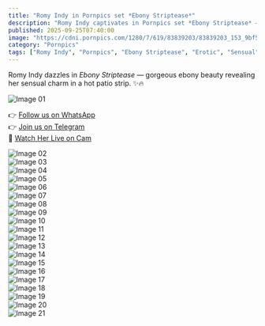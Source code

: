```yaml
---
title: "Romy Indy in Pornpics set *Ebony Striptease*"
description: "Romy Indy captivates in Pornpics set *Ebony Striptease* — stunning curves, shaved pussy, and irresistible allure."
published: 2025-09-25T07:40:00
image: "https://cdni.pornpics.com/1280/7/619/83839203/83839203_153_9bf5.jpg"
category: "Pornpics"
tags: ["Romy Indy", "Pornpics", "Ebony Striptease", "Erotic", "Sensual"]
---
```


Romy Indy dazzles in *Ebony Striptease* — gorgeous ebony beauty revealing her sensual charm in a hot patio strip. ✨🔥  

![Image 01](https://cdni.pornpics.com/1280/7/619/83839203/83839203_153_9bf5.jpg)  

👉 [Follow us on WhatsApp](https://redirecting-kappa.vercel.app/)  
👉 [Join us on Telegram](https://redirecting-kappa.vercel.app/)  
🔞 [Watch Her Live on Cam](https://redirecting-kappa.vercel.app/)  

![Image 02](https://cdni.pornpics.com/1280/7/619/83839203/83839203_147_c850.jpg)  
![Image 03](https://cdni.pornpics.com/1280/7/619/83839203/83839203_139_d36e.jpg)  
![Image 04](https://cdni.pornpics.com/1280/7/619/83839203/83839203_133_42fb.jpg)  
![Image 05](https://cdni.pornpics.com/1280/7/619/83839203/83839203_126_ee01.jpg)  
![Image 06](https://cdni.pornpics.com/1280/7/619/83839203/83839203_120_2d86.jpg)  
![Image 07](https://cdni.pornpics.com/1280/7/619/83839203/83839203_106_617b.jpg)  
![Image 08](https://cdni.pornpics.com/1280/7/619/83839203/83839203_102_f647.jpg)  
![Image 09](https://cdni.pornpics.com/1280/7/619/83839203/83839203_095_7973.jpg)  
![Image 10](https://cdni.pornpics.com/1280/7/619/83839203/83839203_074_4a7d.jpg)  
![Image 11](https://cdni.pornpics.com/1280/7/619/83839203/83839203_083_3a6a.jpg)  
![Image 12](https://cdni.pornpics.com/1280/7/619/83839203/83839203_092_3a87.jpg)  
![Image 13](https://cdni.pornpics.com/1280/7/619/83839203/83839203_066_614e.jpg)  
![Image 14](https://cdni.pornpics.com/1280/7/619/83839203/83839203_058_e8b2.jpg)  
![Image 15](https://cdni.pornpics.com/1280/7/619/83839203/83839203_055_04c5.jpg)  
![Image 16](https://cdni.pornpics.com/1280/7/619/83839203/83839203_032_58f4.jpg)  
![Image 17](https://cdni.pornpics.com/1280/7/619/83839203/83839203_035_1588.jpg)  
![Image 18](https://cdni.pornpics.com/1280/7/619/83839203/83839203_045_1161.jpg)  
![Image 19](https://cdni.pornpics.com/1280/7/619/83839203/83839203_021_344a.jpg)  
![Image 20](https://cdni.pornpics.com/1280/7/619/83839203/83839203_014_dcd6.jpg)  
![Image 21](https://cdni.pornpics.com/1280/7/619/83839203/83839203_006_62c6.jpg)